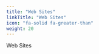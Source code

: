 ```yaml
---
title: "Web Sites"
linkTitle: "Web Sites"
icon: "fa-solid fa-greater-than"
weight: 20
---
```



Web Sites



